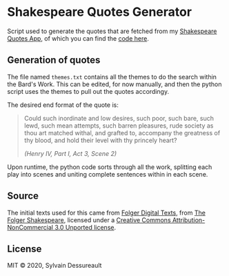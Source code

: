 # Shakespeare Quotes Generator

Script used to generate the quotes that are fetched from my [Shakespeare Quotes App](https://shakespeare-quotes-gen.herokuapp.com/), of which you can find the [code here](https://github.com/wolfthread/shakespeare-quotes-app).

## Generation of quotes

The file named `themes.txt` contains all the themes to do the search within the Bard's Work. This can be edited, for now manually, and then the python script uses the themes to pull out the quotes accordingy.

The desired end format of the quote is:

> Could such inordinate and low desires, such poor, such bare, such lewd, such mean attempts, such barren pleasures, rude society as thou art matched withal, and grafted to, accompany the greatness of thy blood, and hold their level with thy princely heart?
>
> _(Henry IV, Part I, Act 3, Scene 2)_

Upon runtime, the python code sorts through all the work, splitting each play into scenes and uniting complete sentences within in each scene.

## Source

The initial texts used for this came from [Folger Digital Texts](https://shakespeare.folger.edu/download-the-folger-shakespeare-complete-set/), from [The Folger Shakespeare](<(https://shakespeare.folger.edu/)>), licensed under a [Creative Commons Attribution-NonCommercial 3.0 Unported license](https://creativecommons.org/licenses/by-nc/3.0/deed.en_US).

## License

MIT &copy; 2020, Sylvain Dessureault

